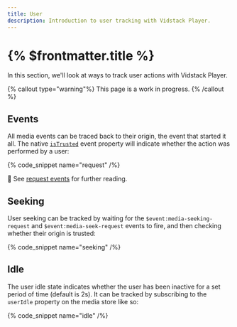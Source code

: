 ```yaml
---
title: User
description: Introduction to user tracking with Vidstack Player.
---
```


# {% $frontmatter.title %}

In this section, we'll look at ways to track user actions with Vidstack Player.

{% callout type="warning"%}
This page is a work in progress.
{% /callout %}

## Events

All media events can be traced back to their origin, the event that started it all. The
native [`isTrusted`](https://developer.mozilla.org/en-US/docs/Web/API/Event/isTrusted) event
property will indicate whether the action was performed by a user:

{% code_snippet name="request" /%}

📖 See [request events](/docs/player/core-concepts/events#request-events) for further reading.

## Seeking

User seeking can be tracked by waiting for the `$event:media-seeking-request` and
`$event:media-seek-request` events to fire, and then checking whether their origin is trusted:

{% code_snippet name="seeking" /%}

## Idle

The user idle state indicates whether the user has been inactive for a set period of time (default
is 2s). It can be tracked by subscribing to the `userIdle` property on the media store like so:

{% code_snippet name="idle" /%}

